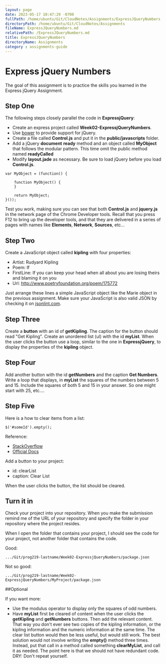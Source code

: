 ```yaml
---
layout: page
date: 2023-05-17 10:47:29 -0700
fullPath: /home/ubuntu/Git/CloudNotes/Assignments/ExpressJQueryNumbers.md
directoryPath: /home/ubuntu/Git/CloudNotes/Assignments
fileName: ExpressJQueryNumbers.md
relativePath: /ExpressJQueryNumbers.md
title: ExpressJQueryNumbers
directoryName: Assignments
category : assignments-guide
---
```


# Express jQuery Numbers

The goal of this assignment is to practice the skills you learned in the Express jQuery Assignment.

## Step One 

The following steps closely parallel the code in **ExpressjQuery**:

- Create an express project called **Week02-ExpressjQueryNumbers**. 
- Use [bower](http://bower.io/ "Bower") to provide support for jQuery. 
- Create a file called **Control.js** and put it in the **public/javascripts** folder.
- Add a jQuery **document** **ready** method and an object called **MyObject** that follows the modular pattern. This time omit the public method named **readyCalled**
- Modify **layout.jade** as necessary. Be sure to load jQuery before you load **Control.js**.


```
var MyObject = (function() {

    function MyObject() {
    }
    
    return MyObject;
}());
``` 

Test you work, making sure you can see that both **Control.js** and **jquery.js** in the network page of the Chrome Developer tools. Recall that you press F12 to bring up the developer tools, and that they are delivered in a series of pages with names like **Elements**, **Network**, **Sources**, etc... 

## Step Two

Create a JavaScript object called **kipling** with four properties:

- Artist: Rudyard Kipling
- Poem: If
- FirstLine: If you can keep your head when all about you are losing theirs and blaming it on you
- Url: http://www.poetryfoundation.org/poem/175772

Just arrange these lines a simple JavaScript object like the Marie object in the previous assignment. Make sure your JavaScript is also valid JSON by checking it on [jsonlint.com](http://jsonlint.com/).


## Step Three

Create a **button** with an id of **getKipling**.  The caption for the button should read "Get Kipling". Create an unordered list (ul) with the id **myList**. When the user clicks the button use a loop, similar to the one in **ExpressjQuery**, to display the properties of the **kipling** object.

## Step Four

Add another button with the id **getNumbers** and the caption **Get Numbers**. Write a loop that displays, in **myList** the squares of the numbers between 5 and 15. Include the squares of both 5 and 15 in your answer. So one might start with 25, etc....

## Step Five

Here is a how to clear items from a list:

    $('#someId').empty();

Reference:

- [StackOverflow](http://stackoverflow.com/a/7004081/253576)
- [Official Docs](https://api.jquery.com/empty/)

Add a button to your project:

- id: clearList
- caption: Clear List

When the user clicks the button, the list should be cleared.

## Turn it in

Check your project into your repository. When you make the submission remind me of the URL of your repository and specify the folder in your repository where the project resides. 

When I open the folder that contains your project, I should see the code for your project, not another folder that contains the code. 

Good: 

    .../Git/prog219-lastname/Week02-ExpressjQueryNumbers/package.json

Not so good:

    .../Git/prog219-lastname/Week02-ExpressjQueryNumbers/MyProject/package.json

##Optional

If you want more:

- Use the modulus operator to display only the squares of odd numbers. 
- Have **myList** first be cleared of content when the user clicks the **getKipling** and **getNumbers** buttons. Then add the relevant content. That way you don't ever see two copies of the kipling information, or the kipling information and the numeric information at the same time. The clear list button would then be less useful, but would still work. The best solution would not involve writing the **empty()** method three times. Instead, put that call in a method called something **clearMyList**, and call it as needed.  The point here is that we should not have redundant code. DRY: Don't repeat yourself.